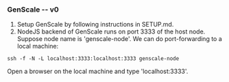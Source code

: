 ### GenScale -- v0

1. Setup GenScale by following instructions in SETUP.md. 
2. NodeJS backend of GenScale runs on port 3333 of the host node. Suppose node name is 'genscale-node'. We can do port-forwarding to a local machine:

`ssh -f -N -L localhost:3333:localhost:3333 genscale-node`

Open a browser on the local machine and type 'localhost:3333'. 